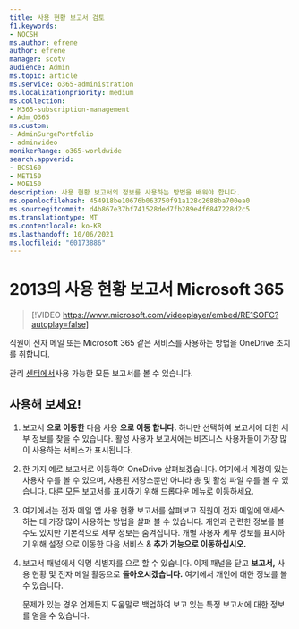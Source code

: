```yaml
---
title: 사용 현황 보고서 검토
f1.keywords:
- NOCSH
ms.author: efrene
author: efrene
manager: scotv
audience: Admin
ms.topic: article
ms.service: o365-administration
ms.localizationpriority: medium
ms.collection:
- M365-subscription-management
- Adm_O365
ms.custom:
- AdminSurgePortfolio
- adminvideo
monikerRange: o365-worldwide
search.appverid:
- BCS160
- MET150
- MOE150
description: 사용 현황 보고서의 정보를 사용하는 방법을 배워야 합니다.
ms.openlocfilehash: 454918be10676b063750f91a128c2688ba700ea0
ms.sourcegitcommit: d4b867e37bf741528ded7fb289e4f6847228d2c5
ms.translationtype: MT
ms.contentlocale: ko-KR
ms.lasthandoff: 10/06/2021
ms.locfileid: "60173886"
---
```

# <a name="review-usage-reports-in-microsoft-365"></a>2013의 사용 현황 보고서 Microsoft 365

> [!VIDEO https://www.microsoft.com/videoplayer/embed/RE1SOFC?autoplay=false]

직원이 전자 메일 또는 Microsoft 365 같은 서비스를 사용하는 방법을 OneDrive 조치를 취합니다.

관리 [센터에서](https://admin.microsoft.com)사용 가능한 모든 보고서를 볼 수 있습니다.

## <a name="try-it"></a>사용해 보세요!

1. 보고서 **으로 이동한** 다음 사용 **으로 이동 합니다.** 하나만 선택하여 보고서에 대한 세부 정보를 찾을 수 있습니다. 활성 사용자 보고서에는 비즈니스 사용자들이 가장 많이 사용하는 서비스가 표시됩니다.
1. 한 가지 예로 보고서로 이동하여 OneDrive 살펴보겠습니다. 여기에서 계정이 있는 사용자 수를 볼 수 있으며, 사용된 저장소뿐만 아니라 총 및 활성 파일 수를 볼 수 있습니다. 다른 모든 보고서를 표시하기 위해 드롭다운 메뉴로 이동하세요.
1. 여기에서는 전자 메일 앱 사용 현황 보고서를 살펴보고 직원이 전자 메일에 액세스하는 데 가장 많이 사용하는 방법을 살펴 볼 수 있습니다. 개인과 관련한 정보를 볼 수도 있지만 기본적으로 세부 정보는 숨겨집니다. 개별 사용자 세부 정보를 표시하기 위해 설정 으로 이동한 다음 서비스 & **추가 기능으로 이동하십시오.**
1. 보고서 패널에서 익명 식별자를 으로 할 수 있습니다. 이제 패널을 닫고 **보고서,** 사용 현황 및 전자 메일 활동으로 **돌아오시겠습니다.**  여기에서 개인에 대한 정보를 볼 수 있습니다.

    문제가 있는 경우 언제든지 도움말로 백업하여 보고 있는 특정 보고서에 대한 정보를 얻을 수 있습니다.